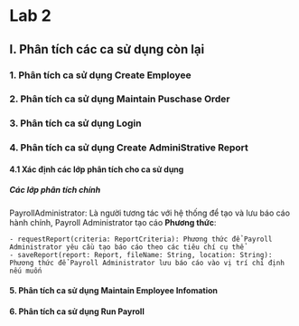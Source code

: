 # Lab 2
## I. Phân tích các ca sử dụng còn lại
### 1. Phân tích ca sử dụng Create Employee 
### 2. Phân tích ca sử dụng Maintain Puschase Order
### 3. Phân tích ca sử dụng Login
### 4. Phân tích ca sử dụng Create AdminiStrative Report
#### 4.1 Xác định các lớp phân tích cho ca sử dụng
##### Các lớp phân tích chính
PayrollAdministrator: Là người tương tác với hệ thống để tạo và lưu báo cáo hành chính, Payroll Administrator tạo cáo
**Phương thức**: 

    - requestReport(criteria: ReportCriteria): Phương thức để Payroll Administrator yêu cầu tạo báo cáo theo các tiêu chí cụ thể
    - saveReport(report: Report, fileName: String, location: String): Phương thức để Payroll Administrator lưu báo cáo vào vị trí chỉ định nếu muốn
    
#### 5. Phân tích ca sử dụng Maintain Employee Infomation
#### 6. Phân tích ca sử dụng Run Payroll
